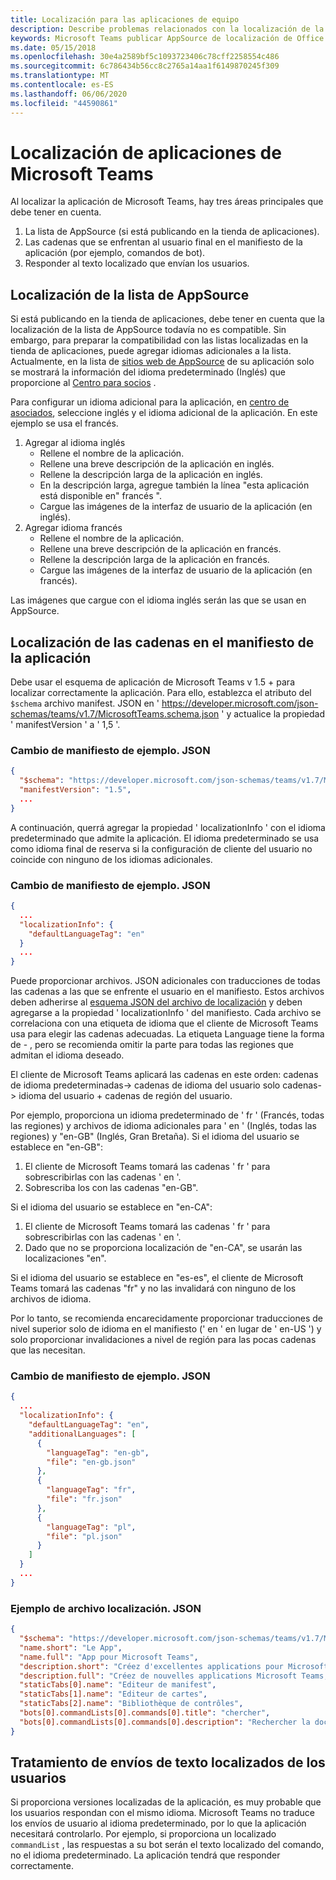 ```yaml
---
title: Localización para las aplicaciones de equipo
description: Describe problemas relacionados con la localización de la aplicación
keywords: Microsoft Teams publicar AppSource de localización de Office Publishing idioma
ms.date: 05/15/2018
ms.openlocfilehash: 30e4a2589bf5c1093723406c78cff2258554c486
ms.sourcegitcommit: 6c786434b56cc8c2765a14aa1f6149870245f309
ms.translationtype: MT
ms.contentlocale: es-ES
ms.lasthandoff: 06/06/2020
ms.locfileid: "44590861"
---
```

# <a name="localization-for-microsoft-teams-apps"></a>Localización de aplicaciones de Microsoft Teams

Al localizar la aplicación de Microsoft Teams, hay tres áreas principales que debe tener en cuenta.

1. La lista de AppSource (si está publicando en la tienda de aplicaciones).
1. Las cadenas que se enfrentan al usuario final en el manifiesto de la aplicación (por ejemplo, comandos de bot).
1. Responder al texto localizado que envían los usuarios.

## <a name="localizing-your-appsource-listing"></a>Localización de la lista de AppSource

Si está publicando en la tienda de aplicaciones, debe tener en cuenta que la localización de la lista de AppSource todavía no es compatible. Sin embargo, para preparar la compatibilidad con las listas localizadas en la tienda de aplicaciones, puede agregar idiomas adicionales a la lista. Actualmente, en la lista de [sitios web de AppSource](https://appsource.microsoft.com/marketplace/apps?product=office%3Bteams&page=1) de su aplicación solo se mostrará la información del idioma predeterminado (Inglés) que proporcione al [Centro para socios](/dev/store/use-partner-center-to-submit-to-appsource) .

Para configurar un idioma adicional para la aplicación, en [centro de asociados](/dev/store/use-partner-center-to-submit-to-appsource), seleccione inglés y el idioma adicional de la aplicación. En este ejemplo se usa el francés.

1. Agregar al idioma inglés
    * Rellene el nombre de la aplicación.
    * Rellene una breve descripción de la aplicación en inglés.
    * Rellene la descripción larga de la aplicación en inglés.
    * En la descripción larga, agregue también la línea "esta aplicación está disponible en" francés ".
    * Cargue las imágenes de la interfaz de usuario de la aplicación (en inglés).
2. Agregar idioma francés
    * Rellene el nombre de la aplicación.
    * Rellene una breve descripción de la aplicación en francés.
    * Rellene la descripción larga de la aplicación en francés.
    * Cargue las imágenes de la interfaz de usuario de la aplicación (en francés).

Las imágenes que cargue con el idioma inglés serán las que se usan en AppSource.

## <a name="localizing-the-strings-in-your-app-manifest"></a>Localización de las cadenas en el manifiesto de la aplicación

Debe usar el esquema de aplicación de Microsoft Teams v 1.5 + para localizar correctamente la aplicación. Para ello, establezca el atributo del `$schema` archivo manifest. JSON en ' https://developer.microsoft.com/json-schemas/teams/v1.7/MicrosoftTeams.schema.json ' y actualice la propiedad ' manifestVersion ' a ' 1,5 '.

### <a name="example-manifestjson-change"></a>Cambio de manifiesto de ejemplo. JSON

```json
{
  "$schema": "https://developer.microsoft.com/json-schemas/teams/v1.7/MicrosoftTeams.schema.json",
  "manifestVersion": "1.5",
  ...
}
```

A continuación, querrá agregar la propiedad ' localizationInfo ' con el idioma predeterminado que admite la aplicación. El idioma predeterminado se usa como idioma final de reserva si la configuración de cliente del usuario no coincide con ninguno de los idiomas adicionales.

### <a name="example-manifestjson-change"></a>Cambio de manifiesto de ejemplo. JSON

```json
{
  ...
  "localizationInfo": {
    "defaultLanguageTag": "en"
  }
  ...
}
```

Puede proporcionar archivos. JSON adicionales con traducciones de todas las cadenas a las que se enfrente el usuario en el manifiesto. Estos archivos deben adherirse al [esquema JSON del archivo de localización](../../resources/schema/localization-schema.md) y deben agregarse a la propiedad ' localizationInfo ' del manifiesto. Cada archivo se correlaciona con una etiqueta de idioma que el cliente de Microsoft Teams usa para elegir las cadenas adecuadas. La etiqueta Language tiene la forma de <language> - <region> , pero se recomienda omitir la <region> parte para todas las regiones que admitan el idioma deseado.

El cliente de Microsoft Teams aplicará las cadenas en este orden: cadenas de idioma predeterminadas-> cadenas de idioma del usuario solo cadenas-> idioma del usuario + cadenas de región del usuario.

Por ejemplo, proporciona un idioma predeterminado de ' fr ' (Francés, todas las regiones) y archivos de idioma adicionales para ' en ' (Inglés, todas las regiones) y "en-GB" (Inglés, Gran Bretaña). Si el idioma del usuario se establece en "en-GB":

1. El cliente de Microsoft Teams tomará las cadenas ' fr ' para sobrescribirlas con las cadenas ' en '.
2. Sobrescriba los con las cadenas "en-GB".

Si el idioma del usuario se establece en "en-CA": 

1. El cliente de Microsoft Teams tomará las cadenas ' fr ' para sobrescribirlas con las cadenas ' en '.
2. Dado que no se proporciona localización de "en-CA", se usarán las localizaciones "en".

Si el idioma del usuario se establece en "es-es", el cliente de Microsoft Teams tomará las cadenas "fr" y no las invalidará con ninguno de los archivos de idioma.

Por lo tanto, se recomienda encarecidamente proporcionar traducciones de nivel superior solo de idioma en el manifiesto (' en ' en lugar de ' en-US ') y solo proporcionar invalidaciones a nivel de región para las pocas cadenas que las necesitan.

### <a name="example-manifestjson-change"></a>Cambio de manifiesto de ejemplo. JSON

```json
{
  ...
  "localizationInfo": {
    "defaultLanguageTag": "en",
    "additionalLanguages": [
      {
        "languageTag": "en-gb",
        "file": "en-gb.json"
      },
      {
        "languageTag": "fr",
        "file": "fr.json"
      },
      {
        "languageTag": "pl",
        "file": "pl.json"
      }
    ]
  }
  ...
}
```

### <a name="example-localization-json-file"></a>Ejemplo de archivo localización. JSON

```json
{
  "$schema": "https://developer.microsoft.com/json-schemas/teams/v1.7/MicrosoftTeams.schema.json",
  "name.short": "Le App",
  "name.full": "App pour Microsoft Teams",
  "description.short": "Créez d'excellentes applications pour Microsoft Teams avec App.",
  "description.full": "Créez de nouvelles applications Microsoft Teams, concevez et prévisualisez des cartes bot, et explorez la documentation avec App.",
  "staticTabs[0].name": "Editeur de manifest",
  "staticTabs[1].name": "Editeur de cartes",
  "staticTabs[2].name": "Bibliothèque de contrôles",
  "bots[0].commandLists[0].commands[0].title": "chercher",
  "bots[0].commandLists[0].commands[0].description": "Rechercher la documentation Teams pertinente"
}
```

## <a name="handling-localized-text-submissions-from-your-users"></a>Tratamiento de envíos de texto localizados de los usuarios

Si proporciona versiones localizadas de la aplicación, es muy probable que los usuarios respondan con el mismo idioma. Microsoft Teams no traduce los envíos de usuario al idioma predeterminado, por lo que la aplicación necesitará controlarlo. Por ejemplo, si proporciona un localizado `commandList` , las respuestas a su bot serán el texto localizado del comando, no el idioma predeterminado. La aplicación tendrá que responder correctamente.
